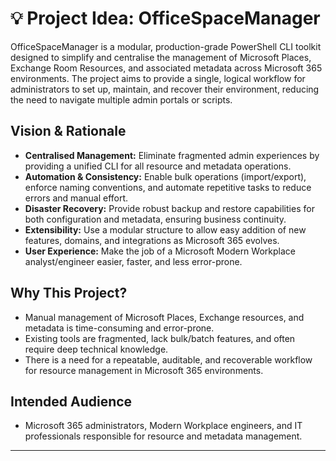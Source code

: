 # 💡 Project Idea: OfficeSpaceManager

OfficeSpaceManager is a modular, production-grade PowerShell CLI toolkit designed to simplify and centralise the management of Microsoft Places, Exchange Room Resources, and associated metadata across Microsoft 365 environments. The project aims to provide a single, logical workflow for administrators to set up, maintain, and recover their environment, reducing the need to navigate multiple admin portals or scripts.

## Vision & Rationale
- **Centralised Management:** Eliminate fragmented admin experiences by providing a unified CLI for all resource and metadata operations.
- **Automation & Consistency:** Enable bulk operations (import/export), enforce naming conventions, and automate repetitive tasks to reduce errors and manual effort.
- **Disaster Recovery:** Provide robust backup and restore capabilities for both configuration and metadata, ensuring business continuity.
- **Extensibility:** Use a modular structure to allow easy addition of new features, domains, and integrations as Microsoft 365 evolves.
- **User Experience:** Make the job of a Microsoft Modern Workplace analyst/engineer easier, faster, and less error-prone.

## Why This Project?
- Manual management of Microsoft Places, Exchange resources, and metadata is time-consuming and error-prone.
- Existing tools are fragmented, lack bulk/batch features, and often require deep technical knowledge.
- There is a need for a repeatable, auditable, and recoverable workflow for resource management in Microsoft 365 environments.

## Intended Audience
- Microsoft 365 administrators, Modern Workplace engineers, and IT professionals responsible for resource and metadata management.

---
